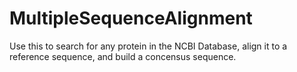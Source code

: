 # MultipleSequenceAlignment
Use this to search for any protein in the NCBI Database, align it to a reference sequence, and build a concensus sequence.

